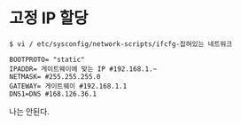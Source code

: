 # 고정 IP 할당

`$ vi / etc/sysconfig/network-scripts/ifcfg-잡혀있는 네트워크`

```shell
BOOTPROTO= "static"
IPADDR= 게이트웨이에 맞는 IP #192.168.1.~
NETMASK= #255.255.255.0
GATEWAY= 게이트웨이 #192.168.1.1 
DNS1=DNS #168.126.36.1
```



나는 안된다.